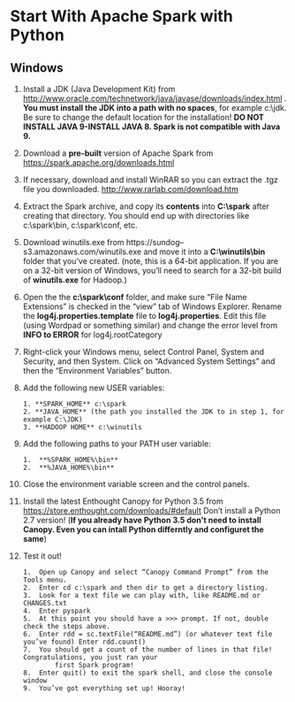 # Start With Apache Spark with Python

## Windows ##
1.	Install a JDK (Java Development Kit) from http://www.oracle.com/technetwork/java/javase/downloads/index.html . **You must install the 		JDK into a path with no spaces**, for example c:\jdk. Be sure to change the default location for the installation! **DO NOT INSTALL JAVA 9-INSTALL JAVA 8. Spark is not compatible with Java 9.**

2. 	Download a **pre-built** version of Apache Spark from https://spark.apache.org/downloads.html

3.	If necessary, download and install WinRAR so you can extract the .tgz file you downloaded. http://www.rarlab.com/download.htm

4.	Extract the Spark archive, and copy its **contents** into **C:\spark** after creating that directory. You should end up with 						directories like c:\spark\bin, c:\spark\conf, etc.

5.	Download winutils.exe from https://sundog–s3.amazonaws.com/winutils.exe and move it into a **C:\winutils\bin** folder that you’ve 			created. (note, this is a 64-bit application. If you are on a 32-bit version of Windows, you’ll need to search for a 32-bit build of 		 **winutils.exe** for Hadoop.)

6.	Open the the **c:\spark\conf** folder, and make sure “File Name Extensions” is checked in the “view” tab of Windows Explorer. Rename
		the **log4j.properties.template** file to **log4j.properties**. Edit this file (using Wordpad or something similar) and change the 			error level from **INFO to ERROR** for log4j.rootCategory

7.	Right-click your Windows menu, select Control Panel, System and Security, and then System. Click on “Advanced System Settings” and 
		then the “Environment Variables” button.

8.	Add the following new USER variables:
		
		1. **SPARK_HOME** c:\spark
		2. **JAVA_HOME** (the path you installed the JDK to in step 1, for example C:\JDK)
		3. **HADOOP HOME** c:\winutils

9.	Add the following paths to your PATH user variable:

		1.	**%SPARK_HOME%\bin**
		2.	**%JAVA_HOME%\bin**

10.	Close the environment variable screen and the control panels.

11.	Install the latest Enthought Canopy for Python 3.5 from https://store.enthought.com/downloads/#default Don’t install a Python 2.7 			version! (**If you already have Python 3.5 don't need to install Canopy. Even you can intall Python differntly and configuret the 			same**)

12. Test it out!

		1.	Open up Canopy and select “Canopy Command Prompt” from the Tools menu.
		2.	Enter cd c:\spark and then dir to get a directory listing.
		3.	Look for a text file we can play with, like README.md or CHANGES.txt
		4.	Enter pyspark
		5.	At this point you should have a >>> prompt. If not, double check the steps above.
		6.	Enter rdd = sc.textFile(“README.md”) (or whatever text file you’ve found) Enter rdd.count()
		7.	You should get a count of the number of lines in that file! Congratulations, you just ran your 
				first Spark program!
		8.	Enter quit() to exit the spark shell, and close the console window
		9.	You’ve got everything set up! Hooray!
		
